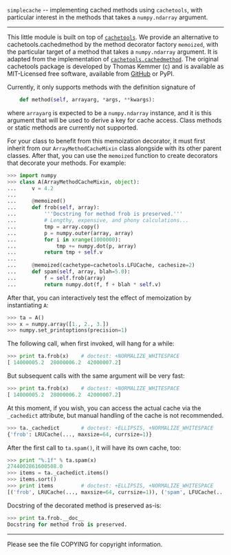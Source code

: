 `simplecache` -- implementing cached methods using `cachetools`, with
particular interest in the methods that takes a `numpy.ndarray` argument.

---

This little module is built on top of
[`cachetools`](http://pythonhosted.org/cachetools/ "cachetools").  We provide
an alternative to cachetools.cachedmethod by the method decorator factory
`memoized`, with the particular target of a method that takes a `numpy.ndarray`
argument.  It is adapted from the implementation of
[`cachetools.cachedmethod`](http://pythonhosted.org/cachetools/#cachetools.cachedmethod).
The original cachetools package is developed by Thomas Kemmer (c) and is
available as MIT-Licensed free software, available from
[GitHub](https://github.com/tkem/cachetools/ "cachetools repo") or PyPI.

Currently, it only supports methods with the definition signature of
```python
    def method(self, arrayarg, *args, **kwargs):
```
where `arrayarg` is expected to be a `numpy.ndarray` instance, and it is this
argument that will be used to derive a key for cache access.  Class methods or
static methods are currently not supported.

For your class to benefit from this memoization decorator, it must first
inherit from our `ArrayMethodCacheMixin` class alongside with its other parent
classes.  After that, you can use the `memoized` function to create decorators
that decorate your methods.  For example:
```python
>>> import numpy
>>> class A(ArrayMethodCacheMixin, object):
...     v = 4.2
... 
...     @memoized()
...     def frob(self, array):
...         '''Docstring for method frob is preserved.'''
...         # Lengthy, expensive, and phony calculations...
...         tmp = array.copy()
...         p = numpy.outer(array, array)
...         for i in xrange(1000000):
...             tmp += numpy.dot(p, array)
...         return tmp + self.v
... 
...     @memoized(cachetype=cachetools.LFUCache, cachesize=2)
...     def spam(self, array, blah=5.0):
...         f = self.frob(array)
...         return numpy.dot(f, f + blah * self.v)
```

After that, you can interactively test the effect of memoization by
instantiating `A`:
```python
>>> ta = A()
>>> x = numpy.array([1., 2., 3.])
>>> numpy.set_printoptions(precision=1)
```

The following call, when first invoked, will hang for a while:
```python
>>> print ta.frob(x)    # doctest: +NORMALIZE_WHITESPACE
[ 14000005.2  28000006.2  42000007.2]
```

But subsequent calls with the same argument will be very fast:
```python
>>> print ta.frob(x)    # doctest: +NORMALIZE_WHITESPACE
[ 14000005.2  28000006.2  42000007.2]
```

At this moment, if you wish, you can access the actual cache via the
`_cachedict` attribute, but manual handling of the cache is not recommended.
```python
>>> ta._cachedict       # doctest: +ELLIPSIS, +NORMALIZE_WHITESPACE
{'frob': LRUCache(..., maxsize=64, currsize=1)}
```

After the first call to `ta.spam()`, it will have its own cache, too:
```python
>>> print "%.1f" % ta.spam(x)
2744002861600508.0
>>> items = ta._cachedict.items()
>>> items.sort()
>>> print items         # doctest: +ELLIPSIS, +NORMALIZE_WHITESPACE
[('frob', LRUCache(..., maxsize=64, currsize=1)), ('spam', LFUCache(...))]
```

Docstring of the decorated method is preserved as-is:
```python
>>> print ta.frob.__doc__
Docstring for method frob is preserved.
```

---

Please see the file COPYING for copyright information.
